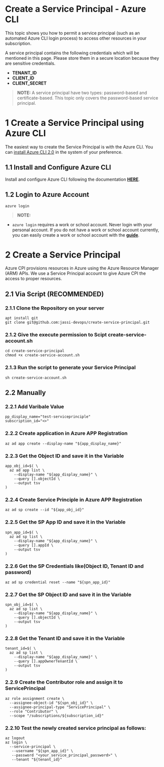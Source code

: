 # Create a Service Principal - Azure CLI

This topic shows you how to permit a service principal (such as an automated Azure CLI login process) to access other resources in your subscription.

A service principal contains the following credentials which will be mentioned in this page. Please store them in a secure location because they are sensitive credentials.

- **TENANT_ID**
- **CLIENT_ID**
- **CLIENT_SECRET** 

>**NOTE:** A service principal have two types: password-based and certificate-based. This topic only covers the password-based service principal.

# 1 Create a Service Principal using Azure CLI

The easiest way to create the Service Principal is with the Azure CLI. You can [install Azure CLI 2.0](https://docs.microsoft.com/en-us/cli/azure/install-azure-cli) in the system of your preference.

## 1.1 Install and Configure Azure CLI

Install and configure Azure CLI following the documentation [**HERE**](http://azure.microsoft.com/en-us/documentation/articles/xplat-cli/).

## 1.2 Login to Azure Account

```
azure login 
```

>**NOTE:**
  * `azure login` requires a work or school account. Never login with your personal account. If you do not have a work or school account currently, you can easily create a work or school account with the [**guide**](https://azure.microsoft.com/en-us/documentation/articles/xplat-cli-connect/).

# 2 Create a Service Principal

Azure CPI provisions resources in Azure using the Azure Resource Manager (ARM) APIs. We use a Service Principal account to give Azure CPI the access to proper resources.

## 2.1 Via Script (RECOMMENDED)

### 2.1.1 Clone the Repository on your server
```
apt install git 
git clone git@github.com:jassi-devops/create-service-principal.git
```

### 2.1.2 Give the execute permission to Scipt create-service-account.sh
```
cd create-service-principal
chmod +x create-service-account.sh
```

### 2.1.3 Run the script to generate your Service Principal
```
sh create-service-account.sh
```

## 2.2 Manually

### 2.2.1 Add Varibale Value
```
pp_display_name="test-serviceprinciple"
subscription_id="<>"
```
### 2.2.2 Create application in Azure APP Registration
```
az ad app create --display-name "${app_display_name}"
```
### 2.2.3 Get the Object ID and save it in the Variable
```
app_obj_id=$( \
  az ad app list \
    --display-name "${app_display_name}" \
    --query [].objectId \
    --output tsv
)
```
### 2.2.4 Create Service Principle in Azure APP Registration
```
az ad sp create --id "${app_obj_id}"
```
### 2.2.5 Get the SP App ID and save it in the Variable
```
spn_app_id=$( \
  az ad sp list \
    --display-name "${app_display_name}" \
    --query [].appId \
    --output tsv
)
```
### 2.2.6 Get the SP Credentials like(Object ID, Tenant ID and password)
```
az ad sp credential reset --name "${spn_app_id}"
```
### 2.2.7 Get the SP Object ID and save it in the Variable
```
spn_obj_id=$( \
  az ad sp list \
    --display-name "${app_display_name}" \
    --query [].objectId \
    --output tsv
)
```
### 2.2.8 Get the Tenant ID and save it in the Variable
```
tenant_id=$( \
  az ad sp list \
    --display-name "${app_display_name}" \
    --query [].appOwnerTenantId \
    --output tsv
)
```
### 2.2.9 Create the Contributor role and assign it to ServicePrincipal
```
az role assignment create \
  --assignee-object-id "${spn_obj_id}" \
  --assignee-principal-type "ServicePrincipal" \
  --role "Contributor" \
  --scope "/subscriptions/${subscription_id}"
```
### 2.2.10 Test the newly created service principal as follows:
```
az logout
az login \
  --service-principal \
   --username "${spn_app_id}" \
   --password "<your_service_principal_password>" \
   --tenant "${tenant_id}"
```
